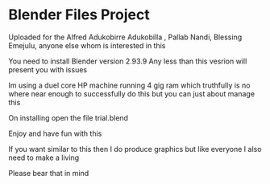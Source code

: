 ﻿# Blender Files Project

Uploaded for the Alfred Adukobirre Adukobilla , Pallab Nandi, Blessing Emejulu,  anyone else  whom is interested in  this 

You need to install  Blender version 2.93.9 Any less than this vesrion will  present you with issues 

Im using a duel core HP machine  running 4 gig ram which truthfully is no where  near enough to successfully do this but you can just about manage this 

On  installing  open the file trial.blend 

Enjoy and have fun with this 

If you want  similar to this then I do produce graphics but like everyone I also need to make a living 

Please bear that in mind 






